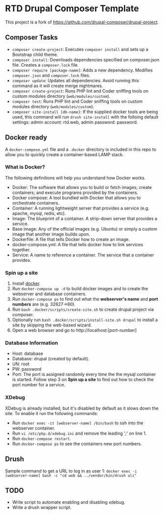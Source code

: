 # RTD Drupal Composer Template #
This project is a fork of https://github.com/drupal-composer/drupal-project.

## Composer Tasks ##
- `composer create-project`: Executes `composer install` and sets up a Bootstrap child theme. 
- `composer install`: Downloads dependencies specified on composer.json file. Creates a `composer.lock` file.
- `composer require [package-name]`: Adds a new dependency. Modifies `composer.json` and `composer.lock` files.
- `composer update`: Updates all dependencies. Avoid running this command as it will create merge nightmares.
- `composer create-project`: Runs PHP lint and Coder sniffing tools on custom modules directory (`web/modules/custom`).
- `composer test`: Runs PHP lint and Coder sniffing tools on custom modules directory (`web/modules/custom`).
- `composer site-install [db-name]`: If the supplied docker tools are being used, this command will run `drush site-install` with the folloing default settings: admin account: rtd.web, admin password: password.

## Docker ready ##
A `docker-compose.yml` file and a `.docker` directory is included in this repo to allow you to quickly create a container-based LAMP stack.

### What is Docker? ###
The following definitions will help you understand how Docker works.

- Docker: The software that allows you to build or fetch images; create containers; and execute programs provided by the containers.
- Docker compose: A tool bundled with Docker that allows you to orchestrate containers.
- Container: A running lightweight server that provides a service (e.g. apache, mysql, redis, etc).
- Image: The blueprint of a container. A strip-down server that provides a service.
- Base image: Any of the official images (e.g. Ubuntu) or simply a custom image that another image builds upon.
- Dockerfile: A file that tells Docker how to create an image.
- docker-compose.yml: A file that tells docker how to link services together.
- Service: A name to reference a container. The service that a container provides.

### Spin up a site ###
1. Install [docker](https://store.docker.com/editions/community/docker-ce-desktop-mac).
2. Run `docker-compose up -d` to build docker images and to create the webserver and database containers.
3. Run `docker-compose ps` to find out what the **webserver's name** and **port numbers** are (e.g. 32827->80).
4. Run `bash .docker/scripts/create-site.sh` to create drupal project via composer.
5. Optionally run `bash .docker/scripts/install-site.sh drupal` to install a site by skipping the web-based wizard.
6. Open a web browser and go to http://localhost:[port-number]

### Database Information ###
- Host: database
- Database: drupal (created by default).
- UN: root
- PW: password
- Port: The port is assigned randomly every time the the mysql container is started. Follow step 3 on **Spin up a site** to find out how to check the port number for a service.

### XDebug ###
XDebug is already installed, but it's disabled by default as it slows down the site. To enable it run the following commands:
- Run `docker exec -it [webserver-name] /bin/bash` to ssh into the webserver container.
- Run `vi /etc/php.d/xdebug.ini` and remove the leading ';' on line 1.
- Run `docker-compose restart`.
- Run `docker-compose ps` to see the containers new port numbers.

## Drush ##
Sample command to get a URL to log in as user 1:
`docker exec -i [webserver-name] bash -c "cd web && ../vendor/bin/drush uli"`

## TODO ##
- Write script to automate enabling and disabling xdebug.
- Write a drush wrapper script.
